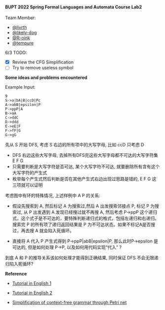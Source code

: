 #### BUPT 2022 Spring Formal Languages and Automata Course Lab2

Team Member:
- [@livrth](https://github.com/livrth)
- [@likely-dog](https://github.com/likely-dog)
- [@R-oink](https://github.com/R-oink)
- [@tempure](https://github.com/tempure)

6/3 TODO:
- [x] Review the CFG Simplification
- [ ] Try to remove useless symbol

__Some ideas and problems encountered__

Example Input:
```
9
S->a|bA|B|ccD|Pc
A->abB|epsilon|P
P->ppP|A
B->aA
C->ddC
D->ddd
E->eE|F
F->fF|G
G->gG
```

先从 S 开始 DFS, 考虑 S 右边的所有项中的大写字母, 比如 ccD 只考虑 D
- DFS 右边这些大写字母, 去掉所有DFS完这些大写字母都不可达的大写字符集 E F G
- 只需要判断是大写字符是否可达, 某个大写字符不可达, 就要删除所有含有这个大写字符的产生式
- 枚举每个产生式然后判断是否在其他产生式右边出现过思路是错的, E F G 这三项就可以证明

考虑图中有环的特殊情况, 上述样例中 A P 的关系:
- 假设先搜索到 A, 然后标记 A 为搜索过,然后 A 出发搜索邻接点 P, 标记 P 为搜索过, 从 P 出发遇到 A 发现已经搜过就不再搜 A, 然后考虑 P->ppP 这个递归式，这个式子是不可达的，要特殊判断递归式的格式，包括左递归和右递归。搜索完 P 的所有项了递归返回结果是 P 为不可达状态。如果不标记A是否搜过，再去搜 A 就会陷入死循环。

- 直接将 A 代入 P 产生式得到 P->ppP|abB|epsilon|P, 那么此时P->epsilon 是可达的, 但是如何处理 P->P, 以及如何用代码实现“代入” ?

到底 A 和 P 的推导关系该如何处理才能得到正确结果, 同时保证 DFS 不会无限递归陷入死循环?

__Reference__

- [Tutorial in English 1](https://www.javatpoint.com/automata-simplification-of-cfg)

- [Tutorial in English 2](https://www.tutorialspoint.com/automata_theory/cfg_simplification.htm)

- [Simplification of context-free grammar through Petri net](https://www.academia.edu/5233442/Simplification_of_context_free_grammar_through_Petri_net)
